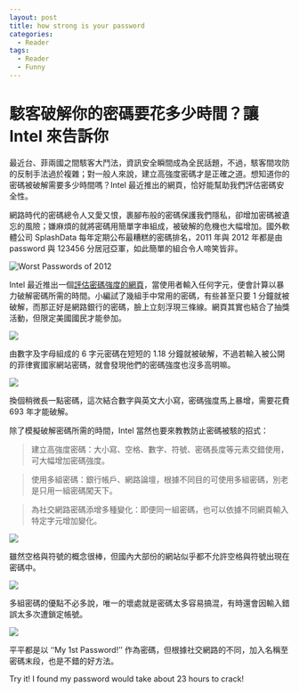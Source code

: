 ```yaml
---
layout: post
title: how strong is your password
categories:
  - Reader
tags:
  - Reader
  - Funny
---
```


# 駭客破解你的密碼要花多少時間？讓 Intel 來告訴你

最近台、菲兩國之間駭客大鬥法，資訊安全瞬間成為全民話題，不過，駭客間攻防的反制手法過於複雜；對一般人來說，建立高強度密碼才是正確之道。想知道你的密碼被破解需要多少時間嗎？Intel 最近推出的網頁，恰好能幫助我們評估密碼安全性。

網路時代的密碼總令人又愛又恨，裹腳布般的密碼保護我們隱私，卻增加密碼被遺忘的風險；嫌麻煩的就將密碼用簡單字串組成，被破解的危機也大幅增加。國外軟體公司 SplashData 每年定期公布最糟糕的密碼排名，2011 年與 2012 年都是由 password 與 123456 分居冠亞軍，如此簡單的組合令人啼笑皆非。

![Worst Passwords of 2012](http://cdn.inside.com.tw/wp-content/uploads/2013/05/a42702fab89b8797c07a46ac0bbebfba.png)

Intel 最近推出一個[評估密碼強度的網頁](https://www-ssl.intel.com/content/www/us/en/forms/passwordwin.html)，當使用者輸入任何字元，便會計算以暴力破解密碼所需的時間。小編試了幾組手中常用的密碼，有些甚至只要 1 分鐘就被破解，而那正好是網路銀行的密碼，臉上立刻浮現三條線。網頁其實也結合了抽獎活動，但限定美國國民才能參加。

![](http://cdn.inside.com.tw/wp-content/uploads/2013/05/001.png)

由數字及字母組成的 6 字元密碼在短短的 1.18 分鐘就被破解，不過若輸入被公開的菲律賓國家網站密碼，就會發現他們的密碼強度也沒多高明嘛。

![](http://cdn.inside.com.tw/wp-content/uploads/2013/05/002.png)

換個稍微長一點密碼，這次結合數字與英文大小寫，密碼強度馬上暴增，需要花費 693 年才能破解。

除了模擬破解密碼所需的時間，Intel 當然也要來教教防止密碼被駭的招式：

> 建立高強度密碼：大小寫、空格、數字、符號、密碼長度等元素交錯使用，可大幅增加密碼強度。

> 使用多組密碼：銀行帳戶、網路論壇，根據不同目的可使用多組密碼，別老是只用一組密碼闖天下。

> 為社交網路密碼添增多種變化：即便同一組密碼，也可以依據不同網頁輸入特定字元增加變化。

![](http://cdn.inside.com.tw/wp-content/uploads/2013/05/003.png)

雖然空格與符號的概念很棒，但國內大部份的網站似乎都不允許空格與符號出現在密碼中。

![](http://cdn.inside.com.tw/wp-content/uploads/2013/05/004.png)

多組密碼的優點不必多說，唯一的壞處就是密碼太多容易搞混，有時還會因輸入錯誤太多次遭鎖定帳號。

![](http://cdn.inside.com.tw/wp-content/uploads/2013/05/005.png)

平平都是以 ‘‘My 1st Password!’’ 作為密碼，但根據社交網路的不同，加入名稱至密碼末段，也是不錯的好方法。

Try it! I found my password would take about 23 hours to crack!
